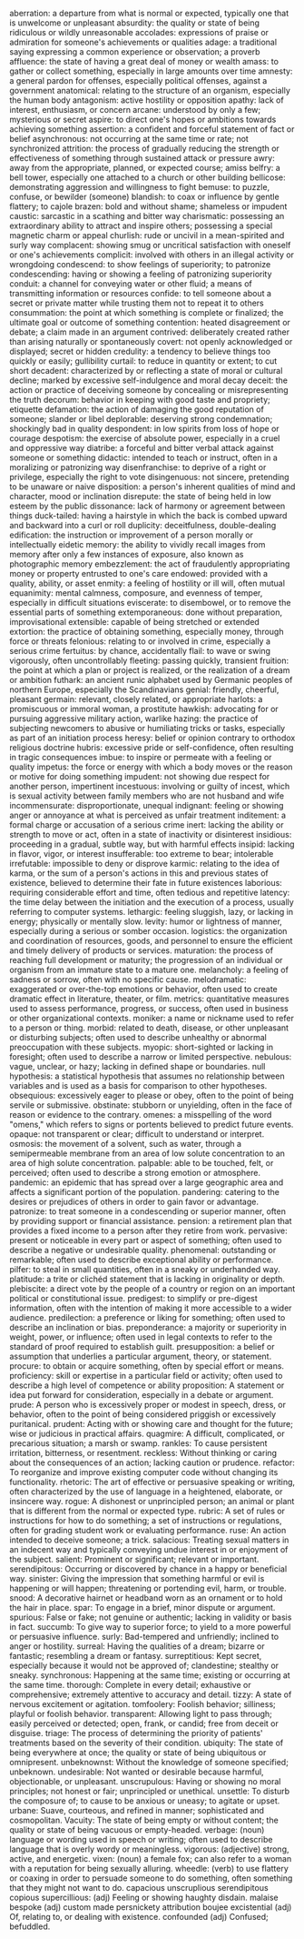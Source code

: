 aberration: a departure from what is normal or expected, typically one that is unwelcome or unpleasant
absurdity: the quality or state of being ridiculous or wildly unreasonable
accolades: expressions of praise or admiration for someone's achievements or qualities
adage: a traditional saying expressing a common experience or observation; a proverb
affluence: the state of having a great deal of money or wealth
amass: to gather or collect something, especially in large amounts over time
amnesty: a general pardon for offenses, especially political offenses, against a government
anatomical: relating to the structure of an organism, especially the human body
antagonism: active hostility or opposition
apathy: lack of interest, enthusiasm, or concern
arcane: understood by only a few; mysterious or secret
aspire: to direct one's hopes or ambitions towards achieving something
assertion: a confident and forceful statement of fact or belief
asynchronous: not occurring at the same time or rate; not synchronized
attrition: the process of gradually reducing the strength or effectiveness of something through sustained attack or pressure
awry: away from the appropriate, planned, or expected course; amiss
belfry: a bell tower, especially one attached to a church or other building
bellicose: demonstrating aggression and willingness to fight
bemuse: to puzzle, confuse, or bewilder (someone)
blandish: to coax or influence by gentle flattery; to cajole
brazen: bold and without shame; shameless or impudent
caustic: sarcastic in a scathing and bitter way
charismatic: possessing an extraordinary ability to attract and inspire others; possessing a special magnetic charm or appeal
churlish: rude or uncivil in a mean-spirited and surly way
complacent: showing smug or uncritical satisfaction with oneself or one's achievements
complicit: involved with others in an illegal activity or wrongdoing
condescend: to show feelings of superiority; to patronize
condescending: having or showing a feeling of patronizing superiority
conduit: a channel for conveying water or other fluid; a means of transmitting information or resources
confide: to tell someone about a secret or private matter while trusting them not to repeat it to others
consummation: the point at which something is complete or finalized; the ultimate goal or outcome of something
contention: heated disagreement or debate; a claim made in an argument
contrived: deliberately created rather than arising naturally or spontaneously
covert: not openly acknowledged or displayed; secret or hidden
credulity: a tendency to believe things too quickly or easily; gullibility
curtail: to reduce in quantity or extent; to cut short
decadent: characterized by or reflecting a state of moral or cultural decline; marked by excessive self-indulgence and moral decay
deceit: the action or practice of deceiving someone by concealing or misrepresenting the truth
decorum: behavior in keeping with good taste and propriety; etiquette
defamation: the action of damaging the good reputation of someone; slander or libel
deplorable: deserving strong condemnation; shockingly bad in quality
despondent: in low spirits from loss of hope or courage
despotism: the exercise of absolute power, especially in a cruel and oppressive way
diatribe: a forceful and bitter verbal attack against someone or something
didactic: intended to teach or instruct, often in a moralizing or patronizing way
disenfranchise: to deprive of a right or privilege, especially the right to vote
disingenuous: not sincere, pretending to be unaware or naive
disposition: a person's inherent qualities of mind and character, mood or inclination
disrepute: the state of being held in low esteem by the public
dissonance: lack of harmony or agreement between things
duck-tailed: having a hairstyle in which the back is combed upward and backward into a curl or roll
duplicity: deceitfulness, double-dealing
edification: the instruction or improvement of a person morally or intellectually
eidetic memory: the ability to vividly recall images from memory after only a few instances of exposure, also known as photographic memory
embezzlement: the act of fraudulently appropriating money or property entrusted to one's care
endowed: provided with a quality, ability, or asset
enmity: a feeling of hostility or ill will, often mutual
equanimity: mental calmness, composure, and evenness of temper, especially in difficult situations
eviscerate: to disembowel, or to remove the essential parts of something
extemporaneous: done without preparation, improvisational
extensible: capable of being stretched or extended
extortion: the practice of obtaining something, especially money, through force or threats
felonious: relating to or involved in crime, especially a serious crime
fertuitus: by chance, accidentally
flail: to wave or swing vigorously, often uncontrollably
fleeting: passing quickly, transient
fruition: the point at which a plan or project is realized, or the realization of a dream or ambition
futhark: an ancient runic alphabet used by Germanic peoples of northern Europe, especially the Scandinavians
genial: friendly, cheerful, pleasant
germain: relevant, closely related, or appropriate
harlots: a promiscuous or immoral woman, a prostitute
hawkish: advocating for or pursuing aggressive military action, warlike
hazing: the practice of subjecting newcomers to abusive or humiliating tricks or tasks, especially as part of an initiation process
heresy: belief or opinion contrary to orthodox religious doctrine
hubris: excessive pride or self-confidence, often resulting in tragic consequences
imbue: to inspire or permeate with a feeling or quality
impetus: the force or energy with which a body moves or the reason or motive for doing something
impudent: not showing due respect for another person, impertinent
incestuous: involving or guilty of incest, which is sexual activity between family members who are not husband and wife
incommensurate: disproportionate, unequal
indignant: feeling or showing anger or annoyance at what is perceived as unfair treatment
inditement: a formal charge or accusation of a serious crime
inert: lacking the ability or strength to move or act, often in a state of inactivity or disinterest
insidious: proceeding in a gradual, subtle way, but with harmful effects
insipid: lacking in flavor, vigor, or interest
insufferable: too extreme to bear; intolerable
irrefutable: impossible to deny or disprove
karmic: relating to the idea of karma, or the sum of a person's actions in this and previous states of existence, believed to determine their fate in future existences
laborious: requiring considerable effort and time, often tedious and repetitive
latency: the time delay between the initiation and the execution of a process, usually referring to computer systems.
lethargic: feeling sluggish, lazy, or lacking in energy; physically or mentally slow.
levity: humor or lightness of manner, especially during a serious or somber occasion.
logistics: the organization and coordination of resources, goods, and personnel to ensure the efficient and timely delivery of products or services.
maturation: the process of reaching full development or maturity; the progression of an individual or organism from an immature state to a mature one.
melancholy: a feeling of sadness or sorrow, often with no specific cause.
melodramatic: exaggerated or over-the-top emotions or behavior, often used to create dramatic effect in literature, theater, or film.
metrics: quantitative measures used to assess performance, progress, or success, often used in business or other organizational contexts.
moniker: a name or nickname used to refer to a person or thing.
morbid: related to death, disease, or other unpleasant or disturbing subjects; often used to describe unhealthy or abnormal preoccupation with these subjects.
myopic: short-sighted or lacking in foresight; often used to describe a narrow or limited perspective.
nebulous: vague, unclear, or hazy; lacking in defined shape or boundaries.
null hypothesis: a statistical hypothesis that assumes no relationship between variables and is used as a basis for comparison to other hypotheses.
obsequious: excessively eager to please or obey, often to the point of being servile or submissive.
obstinate: stubborn or unyielding, often in the face of reason or evidence to the contrary.
omenes: a misspelling of the word "omens," which refers to signs or portents believed to predict future events.
opaque: not transparent or clear; difficult to understand or interpret.
osmosis: the movement of a solvent, such as water, through a semipermeable membrane from an area of low solute concentration to an area of high solute concentration.
palpable: able to be touched, felt, or perceived; often used to describe a strong emotion or atmosphere.
pandemic: an epidemic that has spread over a large geographic area and affects a significant portion of the population.
pandering: catering to the desires or prejudices of others in order to gain favor or advantage.
patronize: to treat someone in a condescending or superior manner, often by providing support or financial assistance.
pension: a retirement plan that provides a fixed income to a person after they retire from work.
pervasive: present or noticeable in every part or aspect of something; often used to describe a negative or undesirable quality.
phenomenal: outstanding or remarkable; often used to describe exceptional ability or performance.
pilfer: to steal in small quantities, often in a sneaky or underhanded way.
platitude: a trite or clichéd statement that is lacking in originality or depth.
plebiscite: a direct vote by the people of a country or region on an important political or constitutional issue.
predigest: to simplify or pre-digest information, often with the intention of making it more accessible to a wider audience.
predilection: a preference or liking for something; often used to describe an inclination or bias.
preponderance: a majority or superiority in weight, power, or influence; often used in legal contexts to refer to the standard of proof required to establish guilt.
presupposition: a belief or assumption that underlies a particular argument, theory, or statement.
procure: to obtain or acquire something, often by special effort or means.
proficiency: skill or expertise in a particular field or activity; often used to describe a high level of competence or ability
proposition: A statement or idea put forward for consideration, especially in a debate or argument.
prude: A person who is excessively proper or modest in speech, dress, or behavior, often to the point of being considered priggish or excessively puritanical.
prudent: Acting with or showing care and thought for the future; wise or judicious in practical affairs.
quagmire: A difficult, complicated, or precarious situation; a marsh or swamp.
rankles: To cause persistent irritation, bitterness, or resentment.
reckless: Without thinking or caring about the consequences of an action; lacking caution or prudence.
refactor: To reorganize and improve existing computer code without changing its functionality.
rhetoric: The art of effective or persuasive speaking or writing, often characterized by the use of language in a heightened, elaborate, or insincere way.
rogue: A dishonest or unprincipled person; an animal or plant that is different from the normal or expected type.
rubric: A set of rules or instructions for how to do something; a set of instructions or regulations, often for grading student work or evaluating performance.
ruse: An action intended to deceive someone; a trick.
salacious: Treating sexual matters in an indecent way and typically conveying undue interest in or enjoyment of the subject.
salient: Prominent or significant; relevant or important.
serendipitous: Occurring or discovered by chance in a happy or beneficial way.
sinister: Giving the impression that something harmful or evil is happening or will happen; threatening or portending evil, harm, or trouble.
snood: A decorative hairnet or headband worn as an ornament or to hold the hair in place.
spar: To engage in a brief, minor dispute or argument.
spurious: False or fake; not genuine or authentic; lacking in validity or basis in fact.
succumb: To give way to superior force; to yield to a more powerful or persuasive influence.
surly: Bad-tempered and unfriendly; inclined to anger or hostility.
surreal: Having the qualities of a dream; bizarre or fantastic; resembling a dream or fantasy.
surreptitious: Kept secret, especially because it would not be approved of; clandestine; stealthy or sneaky.
synchronous: Happening at the same time; existing or occurring at the same time.
thorough: Complete in every detail; exhaustive or comprehensive; extremely attentive to accuracy and detail.
tizzy: A state of nervous excitement or agitation.
tomfoolery: Foolish behavior; silliness; playful or foolish behavior.
transparent: Allowing light to pass through; easily perceived or detected; open, frank, or candid; free from deceit or disguise.
triage: The process of determining the priority of patients' treatments based on the severity of their condition.
ubiquity: The state of being everywhere at once; the quality or state of being ubiquitous or omnipresent.
unbeknownst: Without the knowledge of someone specified; unbeknown.
undesirable: Not wanted or desirable because harmful, objectionable, or unpleasant.
unscrupulous: Having or showing no moral principles; not honest or fair; unprincipled or unethical.
unsettle: To disturb the composure of; to cause to be anxious or uneasy; to agitate or upset.
urbane: Suave, courteous, and refined in manner; sophisticated and cosmopolitan.
Vacuity: The state of being empty or without content; the quality or state of being vacuous or empty-headed.
verbage: (noun) language or wording used in speech or writing; often used to describe language that is overly wordy or meaningless.
vigorous: (adjective) strong, active, and energetic.
vixen: (noun) a female fox; can also refer to a woman with a reputation for being sexually alluring.
wheedle: (verb) to use flattery or coaxing in order to persuade someone to do something, often something that they might not want to do.
capacious
unscruplious
serendipitous
copious
supercillious: (adj) Feeling or showing haughty disdain.
malaise
bespoke (adj) custom made
persnickety
attribution
boujee
excistential (adj) Of, relating to, or dealing with existence.
confounded (adj) Confused; befuddled.
